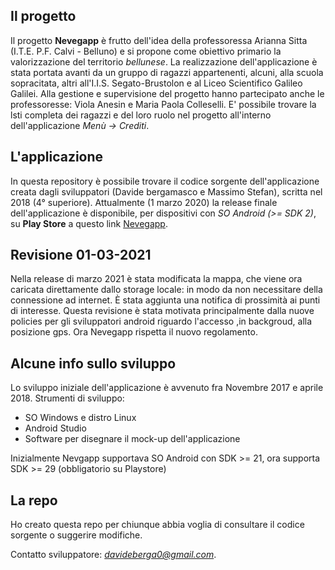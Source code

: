 ## Il progetto

Il progetto **Nevegapp** è frutto dell'idea della professoressa Arianna Sitta (I.T.E. P.F. Calvi - Belluno) e si propone come obiettivo primario la valorizzazione del territorio *bellunese*.
La realizzazione dell'applicazione è stata portata avanti da un gruppo di ragazzi appartenenti, alcuni, alla scuola sopracitata, altri all'I.I.S. Segato-Brustolon e al Liceo Scientifico Galileo Galilei.
Alla gestione e supervisione del progetto hanno partecipato anche le professoresse: Viola Anesin e Maria Paola Colleselli. E' possibile trovare la lsti completa dei ragazzi e del loro ruolo nel progetto all'interno dell'applicazione *Menù -> Crediti*.

## L'applicazione

In questa repository è possibile trovare il codice sorgente dell'applicazione creata dagli sviluppatori (Davide bergamasco e Massimo Stefan), scritta nel 2018 (4° superiore). Attualmente (1 marzo 2020)  la release finale dell'applicazione è disponibile, per dispositivi con *SO Android (>= SDK 2)*, su **Play Store** a questo link [Nevegapp](https://play.google.com/store/apps/details?id=itisegato.com.nevegapptemp "Nevegapp").

## Revisione 01-03-2021

Nella release di marzo 2021 è stata modificata la mappa, che viene ora caricata direttamente dallo storage locale: in modo da non
necessitare della connessione ad internet. È stata aggiunta una notifica di prossimità ai punti di interesse.
Questa revisione è stata motivata principalmente dalla nuove policies per gli sviluppatori android riguardo l'accesso
,in backgroud, alla posizione gps. Ora Nevegapp rispetta il nuovo regolamento.

## Alcune info sullo sviluppo

Lo sviluppo iniziale dell'applicazione è avvenuto fra Novembre 2017 e aprile 2018. 
Strumenti di sviluppo:
   - SO Windows e distro Linux
   - Android Studio
   - Software per disegnare il mock-up dell'applicazione

Inizialmente Nevgapp supportava SO Android con SDK >= 21, ora supporta SDK >= 29 (obbligatorio su Playstore) 

## La repo

Ho creato questa repo per chiunque abbia voglia di consultare il codice sorgente o suggerire modifiche.

Contatto sviluppatore: *davideberga0@gmail.com*.
